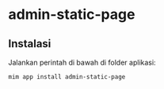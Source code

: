 # admin-static-page

## Instalasi

Jalankan perintah di bawah di folder aplikasi:

```
mim app install admin-static-page
```
